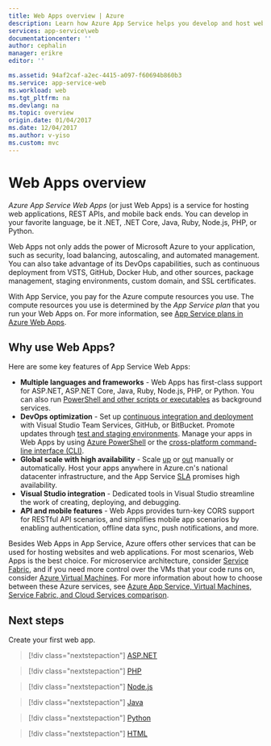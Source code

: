 ```yaml
---
title: Web Apps overview | Azure
description: Learn how Azure App Service helps you develop and host web applications
services: app-service\web
documentationcenter: ''
author: cephalin
manager: erikre
editor: ''

ms.assetid: 94af2caf-a2ec-4415-a097-f60694b860b3
ms.service: app-service-web
ms.workload: web
ms.tgt_pltfrm: na
ms.devlang: na
ms.topic: overview
origin.date: 01/04/2017
ms.date: 12/04/2017
ms.author: v-yiso
ms.custom: mvc
---
```

# Web Apps overview

*Azure App Service Web Apps* (or just Web Apps) is a service for hosting web applications, REST APIs, and mobile back ends. You can develop in your favorite language, be it .NET, .NET Core, Java, Ruby, Node.js, PHP, or Python. 

Web Apps not only adds the power of Microsoft Azure to your application, such as security, load balancing, autoscaling, and automated management. You can also take advantage of its DevOps capabilities, such as continuous deployment from VSTS, GitHub, Docker Hub, and other sources, package management, staging environments, custom domain, and SSL certificates. 

With App Service, you pay for the Azure compute resources you use. The compute resources you use is determined by the _App Service plan_ that you run your Web Apps on. For more information, see [App Service plans in Azure Web Apps](azure-web-sites-web-hosting-plans-in-depth-overview.md).


## Why use Web Apps?
Here are some key features of App Service Web Apps:

* **Multiple languages and frameworks** - Web Apps has first-class support for ASP.NET, ASP.NET Core, Java, Ruby, Node.js, PHP, or Python. You can also run [PowerShell and other scripts or executables](web-sites-create-web-jobs.md) as background services.
* **DevOps optimization** - Set up [continuous integration and deployment](app-service-continuous-deployment.md) with Visual Studio Team Services, GitHub, or BitBucket. Promote updates through [test and staging environments](web-sites-staged-publishing.md). Manage your apps in Web Apps by using [Azure PowerShell](/powershell/azureps-cmdlets-docs) or the [cross-platform command-line interface (CLI)](https://docs.azure.cn/zh-cn/cli/install-azure-cli?view=azure-cli-lastest).
* **Global scale with high availability** - Scale [up](web-sites-scale.md) or [out](../monitoring-and-diagnostics/insights-how-to-scale.md) manually or automatically. Host your apps anywhere in Azure.cn's national datacenter infrastructure, and the App Service [SLA](https://www.azure.cn/support/sla/app-service/) promises high availability.
* **Visual Studio integration** - Dedicated tools in Visual Studio streamline the work of creating, deploying, and debugging.
* **API and mobile features** - Web Apps provides turn-key CORS support for RESTful API scenarios, and simplifies mobile app scenarios by enabling authentication, offline data sync, push notifications, and more.

Besides Web Apps in App Service, Azure offers other services that can be used for hosting websites and web applications. For most scenarios, Web Apps is the best choice.  For microservice architecture, consider [Service Fabric](/service-fabric), and if you need more control over the VMs that your code runs on, consider [Azure Virtual Machines](/virtual-machines/). For more information about how to choose between these Azure services, see [Azure App Service, Virtual Machines, Service Fabric, and Cloud Services comparison](choose-web-site-cloud-service-vm.md).

## Next steps

Create your first web app.

> [!div class="nextstepaction"]
> [ASP.NET](app-service-web-get-started-dotnet.md)

> [!div class="nextstepaction"]
> [PHP](app-service-web-get-started-php.md)

> [!div class="nextstepaction"]
> [Node.js](app-service-web-get-started-nodejs.md)

> [!div class="nextstepaction"]
> [Java](app-service-web-get-started-java.md)

> [!div class="nextstepaction"]
> [Python](app-service-web-get-started-python.md)

> [!div class="nextstepaction"]
> [HTML](app-service-web-get-started-html.md)

